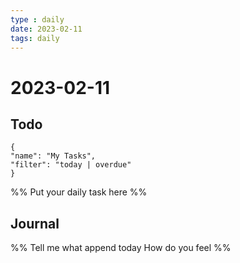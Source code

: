 ```yaml
---
type : daily
date: 2023-02-11
tags: daily
---
```


# 2023-02-11

## Todo
```todoist
{
"name": "My Tasks",
"filter": "today | overdue"
}
```
%%
Put your daily task here
%%


## Journal 
%%
Tell me what append today
How do you feel
%%
